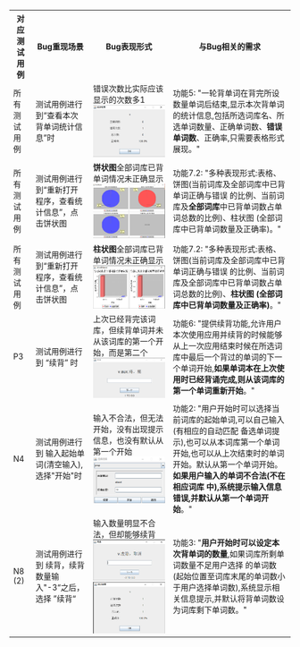 <table>
<tr>
<th>对应测试用例</th>
<th>Bug重现场景</th>
<th>Bug表现形式</th>
<th>与Bug相关的需求</th>
</tr>

<tr>
<td>所有测试用例</td>
<td>
测试用例进行到“查看本次背单词统计信息”时
</td>

<td>
错误次数比实际应该显示的次数多1 <img src="./bug_examples/P2.png">
</td>

<td>
功能5: "一轮背单词在背完所设数量单词后结束,显示本次背单词的统计信息,包括所选词库名、所选单词数量、正确单词数、<b>错误单词数</b>、正确率,只需要表格形式展现。"
</td>
</tr>

<tr>
<td>所有测试用例</td>
<td>
测试用例进行到“重新打开程序，查看统计信息”，点击饼状图
</td>

<td>
<b>饼状图</b>全部词库已背单词情况未正确显示 <img src="./bug_examples/P2_info2.png">
</td>

<td>
功能7.2: "多种表现形式:表格、饼图(当前词库及全部词库中已背单词正确与错误 的比例、当前词库及<b>全部词库</b>中已背单词数占单词总数的比例)、柱状图 (全部词库中已背单词数量及正确率)。"
</td>
</tr>

<tr>
<td>所有测试用例</td>
<td>
测试用例进行到“重新打开程序，查看统计信息”，点击饼状图
</td>

<td>
<b>柱状图</b>全部词库已背单词情况未正确显示 <img src="./bug_examples/P2_info3.png">
</td>

<td>
功能7.2: "多种表现形式:表格、饼图(当前词库及全部词库中已背单词正确与错误 的比例、当前词库及全部词库中已背单词数占单词总数的比例)、<b>柱状图 (全部词库中已背单词数量及正确率)</b>。"
</td>
</tr>

<tr>
<td>P3</td>
<td>
测试用例进行到 “续背” 时
</td>

<td>
上次已经背完该词库，但续背单词并未从该词库的第一个开始，而是第二个<img src="./bug_examples/P3.png">
</td>

<td>
功能6: "提供续背功能,允许用户本次使用应用并续背的时候能够从上一次应用结束时候在所选词库中最后一个背过的单词的下一个单词开始,<b>如果单词本在上次使用时已经背诵完成,则从该词库的第一个单词重新开始</b>。"
</td>
</tr>

<tr>
<td>N4</td>
<td>
测试用例进行到 输入起始单词(清空输入), 选择"开始"时
</td>

<td>
输入不合法，但无法开始，没有出现提示信息，也没有默认从第一个开始<img src="./bug_examples/N4.png">
</td>

<td>
功能2: "用户开始时可以选择当前词库的起始单词,可以自己输入(有相应的自动匹配 备选单词提示),也可以从本词库第一个单词开始,也可以从上次结束时的单词开始。默认从第一个单词开始。<b>如果用户输入的单词不合法(不在相应词库 中),系统提示输入信息错误,并默认从第一个单词开始</b>。"
</td>
</tr>

<tr>
<td>N8 (2)</td>
<td>
测试用例进行到 续背，续背数量输入"-3“之后，选择 ”续背“
</td>

<td>
输入数量明显不合法，但却能够续背
<img src="./bug_examples/N8_2.png">
<img src="./bug_examples/N8_2_after.png">
</td>

<td>
功能3: "<b>用户开始时可以设定本次背单词的数量</b>,如果词库所剩单词数量不足用户选择 的单词数(起始位置至词库末尾的单词数小于用户选择单词数),系统显示相 关信息提示,并默认将背单词数设为词库剩下单词数。"
</td>
</tr>

</table>





